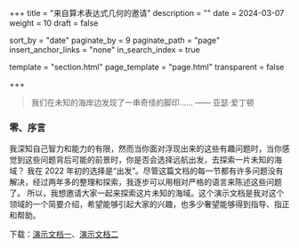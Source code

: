 +++
title = "来自算术表达式几何的邀请"
description = ""
date = 2024-03-07
weight = 10
draft = false

sort_by = "date"
paginate_by = 9
paginate_path = "page"
insert_anchor_links = "none"
in_search_index = true

template = "section.html"
page_template = "page.html"
transparent = false

+++

> 我们在未知的海岸边发现了一串奇怪的脚印...... —— 亚瑟·爱丁顿

### 零、序言

我深知自己智力和能力的有限，然而当你面对浮现出来的这些有趣问题时，当你感觉到这些问题背后可能的前景时，你是否会选择远航出发，去探索一片未知的海域？
我在 2022 年初的选择是“出发”。尽管这篇文档的每一节都有许多问题没有解决，经过两年多的整理和探索，我逐步可以用相对严格的语言来陈述这些问题了。
所以，我想邀请大家一起来探索这片未知的海域。这个演示文档是我对这个领域的一个简要介绍，希望能够引起大家的兴趣，也多少奢望能够得到指导、指正和帮助。

下载：[演示文档一](/curiosity/invitation/invitation.pdf)、[演示文档二](/curiosity/invitation/aeg-v2.pdf)
